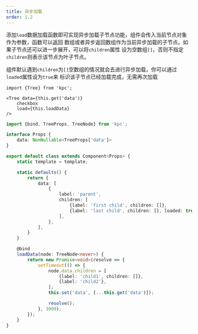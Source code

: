 ```yaml
---
title: 异步加载
order: 1.2
---
```


添加`load`数据加载函数即可实现异步加载子节点功能，组件会传入当前节点对象作为参数，函数可以返回
数组或者异步返回数组作为当前异步加载的子节点。如果子节点还可以进一步展开，可以将`children`属性
设为空数组`[]`，否则不指定`children`则表示该节点为叶子节点。

组件默认遇到`children`为`[]`空数组的情况就会去进行异步加载，你可以通过`loaded`属性设为`true`来
标识该子节点已经加载完成，无需再次加载

```vdt
import {Tree} from 'kpc';

<Tree data={this.get('data')} 
    checkbox
    load={this.loadData}
/>
```

```ts
import {bind, TreeProps, TreeNode} from 'kpc';

interface Props {
    data: NonNullable<TreeProps['data']>
}

export default class extends Component<Props> {
    static template = template;

    static defaults() {
        return {
            data: [
                {
                    label: 'parent',
                    children: [
                        {label: 'first child', children: []},
                        {label: 'last child', children: [], loaded: true},
                    ],
                },
            ],
        }
    }

    @bind
    loadData(node: TreeNode<never>) {
        return new Promise<void>(resolve => {
            setTimeout(() => {
                node.data.children = [
                    {label: 'child1', children: []},
                    {label: 'child2'},
                ];
                this.set('data', [...this.get('data')]);

                resolve();
            }, 1000);
        });
    }
}
```
